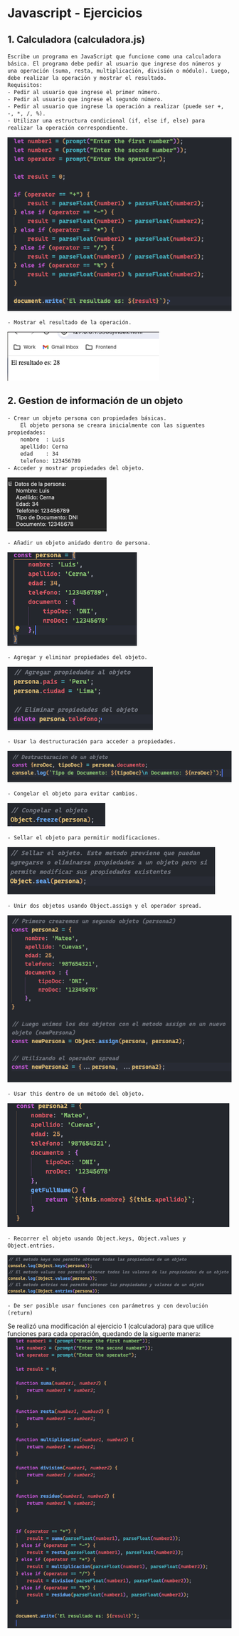 # Javascript - Ejercicios

## 1. Calculadora (calculadora.js)
    Escribe un programa en JavaScript que funcione como una calculadora básica. El programa debe pedir al usuario que ingrese dos números y una operación (suma, resta, multiplicación, división o módulo). Luego, debe realizar la operación y mostrar el resultado.
    Requisitos:
    - Pedir al usuario que ingrese el primer número.
    - Pedir al usuario que ingrese el segundo número.
    - Pedir al usuario que ingrese la operación a realizar (puede ser +, -, *, /, %).
    - Utilizar una estructura condicional (if, else if, else) para realizar la operación correspondiente.
<img src="./img/calculadora.png" alt="Codigo utilizado">

    - Mostrar el resultado de la operación.
<img src="./img/resultado.png" alt="Resultado">


## 2. Gestion de información de un objeto

    - Crear un objeto persona con propiedades básicas.
        El objeto persona se creara inicialmente con las siguentes propiedades:
        nombre  : Luis
        apellido: Cerna
        edad    : 34
        telefono: 123456789
    - Acceder y mostrar propiedades del objeto.
<img src="./img/mostrarprops.png" alt="salida de consola mostrando las propiedades del objeto">

    - Añadir un objeto anidado dentro de persona.
<img src="./img/objeto dentro de objeto.png" alt="objeto dentro de objeto">

    - Agregar y eliminar propiedades del objeto.
<img src="./img/agregar-eliminar.png" alt="Agregar y eliminar propiedades al objeto">

    - Usar la destructuración para acceder a propiedades.
<img src="./img/destructuracion.png" alt="Destructuracion de un objeto">

    - Congelar el objeto para evitar cambios.
<img src="./img/freeze.png" alt="Uso del metodo freeze">

    - Sellar el objeto para permitir modificaciones.
<img src="./img/seal.png" alt="Uso del metodo seal">

    - Unir dos objetos usando Object.assign y el operador spread.
<img src="./img/assign-spread.png" alt="Usando assign y spread">

    - Usar this dentro de un método del objeto.
<img src="./img/this.png" alt="Usando this">

    - Recorrer el objeto usando Object.keys, Object.values y Object.entries.
<img src="./img/keys-values-entries.png" alt="Usando keys, values y entries">

    - De ser posible usar funciones con parámetros y con devolución (return)
Se realizó una modificación al ejercicio 1 (calculadora) para que utilice funciones para cada operación, quedando de la siguente manera:
<img src="./img/functions.png" alt="Aplicacion de funciones con return">
